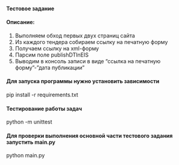 #### Тестовое задание
#### Описание:
1. Выполняем обход первых двух страниц сайта
2. Из каждого тендера собираем ссылку на печатную форму
3. Получаем ссылку на xml-форму
4. Парсим поле publishDTInEIS
5. Выводим в консоль записи в виде “ссылка на печатную форму”-”дата публикации”

#### Для запуска программы нужно установить зависимости
pip install -r requirements.txt

#### Тестирование работы задач
python -m unittest

#### Для проверки выполнения основной части тестового задания запустить main.py
python main.py
